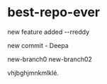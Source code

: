 # best-repo-ever


new feature added --rreddy

new commit - Deepa

new-branch0 new-branch02

vhjbghjmnkmlklé.